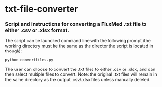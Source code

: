 # txt-file-converter
### Script and instructions for converting a FluxMed .txt file to either .csv or .xlsx format.

The script can be launched command line with the following prompt (the working directory must be the same as the director the script is located in though):
```sh
python convertfiles.py
```
The user can choose to convert the .txt files to either .csv or .xlsx, and can then select multiple files to convert.
Note: the original .txt files will remain in the same directory as the output .csv/.xlsx files unless manually deleted.
